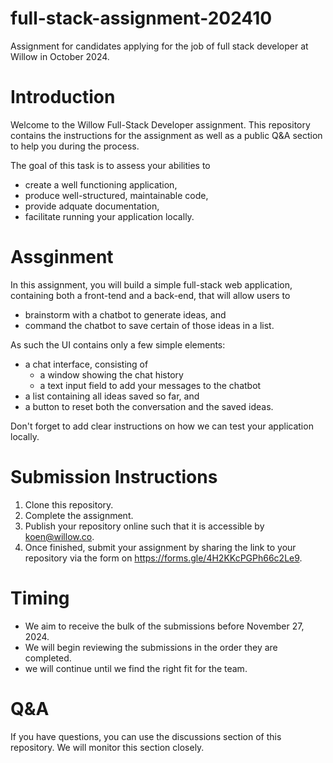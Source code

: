 # full-stack-assignment-202410
Assignment for candidates applying for the job of full stack developer at Willow in October 2024.

# Introduction

Welcome to the Willow Full-Stack Developer assignment. This repository contains the instructions for the assignment as well as a public Q&A section to help you during the process.

The goal of this task is to assess your abilities to 
* create a well functioning application,
* produce well-structured, maintainable code, 
* provide adquate documentation,
* facilitate running your application locally.

# Assginment

In this assignment, you will build a simple full-stack web application, containing both a front-tend and a back-end, that will allow users to 

* brainstorm with a chatbot to generate ideas, and
* command the chatbot to save certain of those ideas in a list.

As such the UI contains only a few simple elements:

* a chat interface, consisting of
  * a window showing the chat history
  * a text input field to add your messages to the chatbot
* a list containing all ideas saved so far, and
* a button to reset both the conversation and the saved ideas.

Don't forget to add clear instructions on how we can test your application locally. 

# Submission Instructions

1.	Clone this repository.
2.	Complete the assignment.
3.	Publish your repository online such that it is accessible by koen@willow.co.
4.	Once finished, submit your assignment by sharing the link to your repository via the form on https://forms.gle/4H2KKcPGPh66c2Le9.

# Timing

* We aim to receive the bulk of the submissions before November 27, 2024.
* We will begin reviewing the submissions in the order they are completed.
* we will continue until we find the right fit for the team.

# Q&A

If you have questions, you can use the discussions section of this repository. We will monitor this section closely.
